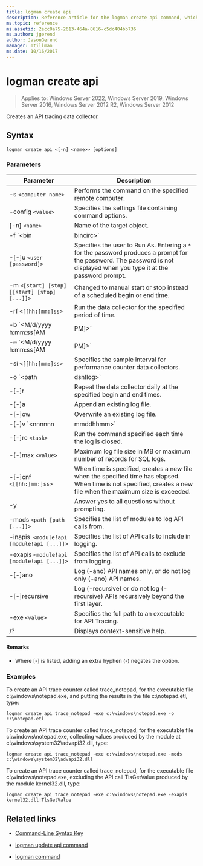 ```yaml
---
title: logman create api
description: Reference article for the logman create api command, which creates an API-tracing data collector.
ms.topic: reference
ms.assetid: 2ecc0a75-2613-464a-8616-c5dc404bb736
ms.author: jgerend
author: JasonGerend
manager: mtillman
ms.date: 10/16/2017
---
```


# logman create api

>Applies to: Windows Server 2022, Windows Server 2019, Windows Server 2016, Windows Server 2012 R2, Windows Server 2012

Creates an API tracing data collector.

## Syntax

```
logman create api <[-n] <name>> [options]
```

### Parameters

| Parameter | Description |
| --------- | ----------- |
| -s `<computer name>` | Performs the command on the specified remote computer. |
| -config `<value>` | Specifies the settings file containing command options. |
| [-n] `<name>` | Name of the target object. |
| -f `<bin|bincirc>` | Specifies the log format for the data collector. |
| -[-]u `<user [password]>` | Specifies the user to Run As. Entering a `*` for the password produces a prompt for the password. The password is not displayed when you type it at the password prompt. |
| -m `<[start] [stop] [[start] [stop] [...]]>` | Changed to manual start or stop instead of a scheduled begin or end time. |
| -rf `<[[hh:]mm:]ss>` | Run the data collector for the specified period of time. |
| -b `<M/d/yyyy h:mm:ss[AM|PM]>` | Begin collecting data at the specified time. |
| -e `<M/d/yyyy h:mm:ss[AM|PM]>` | End data collection at the specified time. |
| -si `<[[hh:]mm:]ss>` | Specifies the sample interval for performance counter data collectors. |
| -o `<path|dsn!log>` | Specifies the output log file or the DSN and log set name in a SQL database. |
| -[-]r | Repeat the data collector daily at the specified begin and end times. |
| -[-]a | Append an existing log file. |
| -[-]ow | Overwrite an existing log file. |
| -[-]v `<nnnnnn|mmddhhmm>` | Attaches file versioning information to the end of the log file name. |
| -[-]rc `<task>` | Run the command specified each time the log is closed. |
| -[-]max `<value>` | Maximum log file size in MB or maximum number of records for SQL logs. |
| -[-]cnf `<[[hh:]mm:]ss>` | When time is specified, creates a new file when the specified time has elapsed. When time is not specified, creates a new file when the maximum size is exceeded. |
| -y | Answer yes to all questions without prompting. |
| -mods `<path [path [...]]>` | Specifies the list of modules to log API calls from. |
| -inapis` <module!api [module!api [...]]>` | Specifies the list of API calls to include in logging. |
| -exapis `<module!api [module!api [...]]>` | Specifies the list of API calls to exclude from logging. |
| -[-]ano | Log (-ano) API names only, or do not log only (-ano) API names. |
| -[-]recursive | Log (-recursive) or do not log (-recursive) APIs recursively beyond the first layer. |
| -exe `<value>` | Specifies the full path to an executable for API Tracing. |
| /? | Displays context-sensitive help. |

#### Remarks

- Where [-] is listed, adding an extra hyphen (-) negates the option.

### Examples

To create an API trace counter called trace_notepad, for the executable file c:\windows\notepad.exe, and putting the results in the file c:\notepad.etl, type:

```
logman create api trace_notepad -exe c:\windows\notepad.exe -o c:\notepad.etl
```

To create an API trace counter called trace_notepad, for the executable file c:\windows\notepad.exe, collecting values produced by the module at c:\windows\system32\advapi32.dll, type:

```
logman create api trace_notepad -exe c:\windows\notepad.exe -mods c:\windows\system32\advapi32.dll
```

To create an API trace counter called trace_notepad, for the executable file c:\windows\notepad.exe, excluding the API call TlsGetValue produced by the module kernel32.dll, type:
```
logman create api trace_notepad -exe c:\windows\notepad.exe -exapis kernel32.dll!TlsGetValue
```

## Related links

- [Command-Line Syntax Key](command-line-syntax-key.md)

- [logman update api command](logman-update-api.md)

- [logman command](logman.md)
